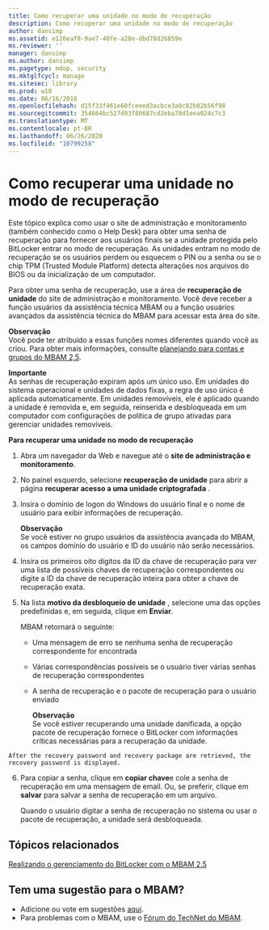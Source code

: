 ```yaml
---
title: Como recuperar uma unidade no modo de recuperação
description: Como recuperar uma unidade no modo de recuperação
author: dansimp
ms.assetid: e126eaf8-9ae7-40fe-a28e-dbd78d26859e
ms.reviewer: ''
manager: dansimp
ms.author: dansimp
ms.pagetype: mdop, security
ms.mktglfcycl: manage
ms.sitesec: library
ms.prod: w10
ms.date: 06/16/2016
ms.openlocfilehash: d15f33f461e60fceeed3acbce3a0c82b02b56f98
ms.sourcegitcommit: 354664bc527d93f80687cd2eba70d1eea024c7c3
ms.translationtype: MT
ms.contentlocale: pt-BR
ms.lasthandoff: 06/26/2020
ms.locfileid: "10799258"
---
```

# Como recuperar uma unidade no modo de recuperação


Este tópico explica como usar o site de administração e monitoramento (também conhecido como o Help Desk) para obter uma senha de recuperação para fornecer aos usuários finais se a unidade protegida pelo BitLocker entrar no modo de recuperação. As unidades entram no modo de recuperação se os usuários perdem ou esquecem o PIN ou a senha ou se o chip TPM (Trusted Module Platform) detecta alterações nos arquivos do BIOS ou da inicialização de um computador.

Para obter uma senha de recuperação, use a área de **recuperação de unidade** do site de administração e monitoramento. Você deve receber a função usuários da assistência técnica MBAM ou a função usuários avançados da assistência técnica do MBAM para acessar esta área do site.

**Observação**  
Você pode ter atribuído a essas funções nomes diferentes quando você as criou. Para obter mais informações, consulte [planejando para contas e grupos do MBAM 2,5](planning-for-mbam-25-groups-and-accounts.md#bkmk-helpdesk-roles).



**Importante**  
As senhas de recuperação expiram após um único uso. Em unidades do sistema operacional e unidades de dados fixas, a regra de uso único é aplicada automaticamente. Em unidades removíveis, ele é aplicado quando a unidade é removida e, em seguida, reinserida e desbloqueada em um computador com configurações de política de grupo ativadas para gerenciar unidades removíveis.



**Para recuperar uma unidade no modo de recuperação**

1.  Abra um navegador da Web e navegue até o **site de administração e monitoramento**.

2.  No painel esquerdo, selecione **recuperação de unidade** para abrir a página **recuperar acesso a uma unidade criptografada** .

3.  Insira o domínio de logon do Windows do usuário final e o nome de usuário para exibir informações de recuperação.

    **Observação**  
    Se você estiver no grupo usuários da assistência avançada do MBAM, os campos domínio do usuário e ID do usuário não serão necessários.



4.  Insira os primeiros oito dígitos da ID da chave de recuperação para ver uma lista de possíveis chaves de recuperação correspondentes ou digite a ID da chave de recuperação inteira para obter a chave de recuperação exata.

5.  Na lista **motivo da desbloqueio de unidade** , selecione uma das opções predefinidas e, em seguida, clique em **Enviar**.

    MBAM retornará o seguinte:

    -   Uma mensagem de erro se nenhuma senha de recuperação correspondente for encontrada

    -   Várias correspondências possíveis se o usuário tiver várias senhas de recuperação correspondentes

    -   A senha de recuperação e o pacote de recuperação para o usuário enviado

        **Observação**  
        Se você estiver recuperando uma unidade danificada, a opção pacote de recuperação fornece o BitLocker com informações críticas necessárias para a recuperação da unidade.



~~~
After the recovery password and recovery package are retrieved, the recovery password is displayed.
~~~

6. Para copiar a senha, clique em **copiar chave**e cole a senha de recuperação em uma mensagem de email. Ou, se preferir, clique em **salvar** para salvar a senha de recuperação em um arquivo.

   Quando o usuário digitar a senha de recuperação no sistema ou usar o pacote de recuperação, a unidade será desbloqueada.



## Tópicos relacionados


[Realizando o gerenciamento do BitLocker com o MBAM 2.5](performing-bitlocker-management-with-mbam-25.md)



## Tem uma sugestão para o MBAM?
- Adicione ou vote em sugestões [aqui](http://mbam.uservoice.com/forums/268571-microsoft-bitlocker-administration-and-monitoring). 
- Para problemas com o MBAM, use o [Fórum do TechNet do MBAM](https://social.technet.microsoft.com/Forums/home?forum=mdopmbam). 





